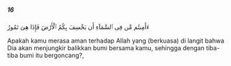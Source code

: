 ##### 16

<span class="ayah">ءَأَمِنتُم مَّن فِى ٱلسَّمَآءِ أَن يَخْسِفَ بِكُمُ ٱلْأَرْضَ فَإِذَا هِىَ تَمُورُ</span>

<span class="ayah_translation">Apakah kamu merasa aman terhadap Allah yang (berkuasa) di langit bahwa Dia akan menjungkir balikkan bumi bersama kamu, sehingga dengan tiba-tiba bumi itu bergoncang?,</span>
